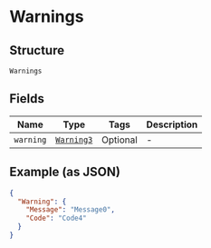 
# Warnings

## Structure

`Warnings`

## Fields

| Name | Type | Tags | Description |
|  --- | --- | --- | --- |
| `warning` | [`Warning3`](../../doc/models/warning-3.md) | Optional | - |

## Example (as JSON)

```json
{
  "Warning": {
    "Message": "Message0",
    "Code": "Code4"
  }
}
```

